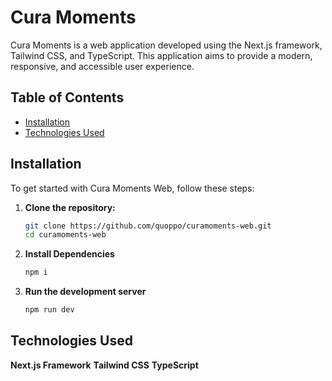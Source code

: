 # Cura Moments

Cura Moments is a web application developed using the Next.js framework, Tailwind CSS, and TypeScript. This application aims to provide a modern, responsive, and accessible user experience.

## Table of Contents

- [Installation](#installation)
- [Technologies Used](#technologies-used)

## Installation

To get started with Cura Moments Web, follow these steps:

1. **Clone the repository:**

   ```bash
   git clone https://github.com/quoppo/curamoments-web.git
   cd curamoments-web
   ```

2. **Install Dependencies**

   ```bash
   npm i
   ```

3. **Run the development server**
   ```bash
   npm run dev
   ```

## Technologies Used

**Next.js Framework**
**Tailwind CSS**
**TypeScript**

